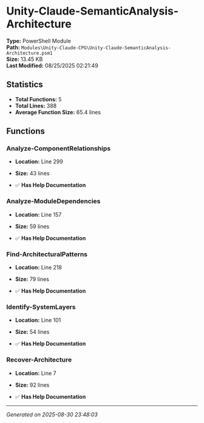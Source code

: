 # Unity-Claude-SemanticAnalysis-Architecture

**Type:** PowerShell Module  
**Path:** `Modules\Unity-Claude-CPG\Unity-Claude-SemanticAnalysis-Architecture.psm1`  
**Size:** 13.45 KB  
**Last Modified:** 08/25/2025 02:21:49  

## Statistics

- **Total Functions:** 5
- **Total Lines:** 388
- **Average Function Size:** 65.4 lines

## Functions


### Analyze-ComponentRelationships

- **Location:** Line 299
- **Size:** 43 lines

- ✅ **Has Help Documentation** 
### Analyze-ModuleDependencies

- **Location:** Line 157
- **Size:** 59 lines

- ✅ **Has Help Documentation** 
### Find-ArchitecturalPatterns

- **Location:** Line 218
- **Size:** 79 lines

- ✅ **Has Help Documentation** 
### Identify-SystemLayers

- **Location:** Line 101
- **Size:** 54 lines

- ✅ **Has Help Documentation** 
### Recover-Architecture

- **Location:** Line 7
- **Size:** 92 lines

- ✅ **Has Help Documentation**

---
*Generated on 2025-08-30 23:48:03*
